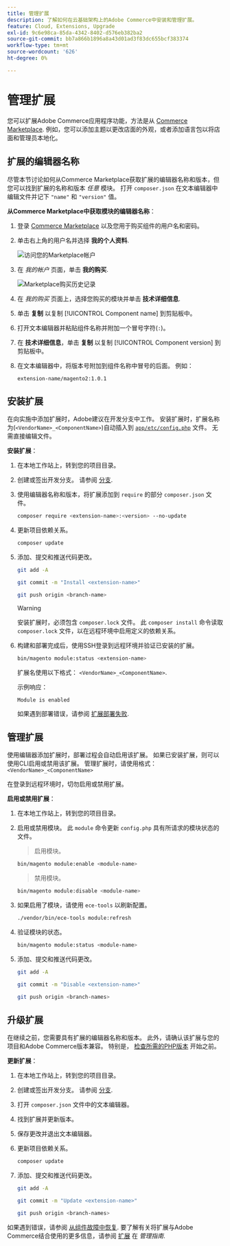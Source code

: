 ```yaml
---
title: 管理扩展
description: 了解如何在云基础架构上的Adobe Commerce中安装和管理扩展。
feature: Cloud, Extensions, Upgrade
exl-id: 9c6e98ca-85da-4342-8402-d576eb382ba2
source-git-commit: bb7a866b1896a8a43d01ad3f83dc655bcf383374
workflow-type: tm+mt
source-wordcount: '626'
ht-degree: 0%

---
```


# 管理扩展

您可以扩展Adobe Commerce应用程序功能，方法是从 [Commerce Marketplace](https://marketplace.magento.com). 例如，您可以添加主题以更改店面的外观，或者添加语言包以将店面和管理员本地化。

## 扩展的编辑器名称

尽管本节讨论如何从Commerce Marketplace获取扩展的编辑器名称和版本，但您可以找到扩展的名称和版本 _任意_ 模块。 打开 `composer.json` 在文本编辑器中编辑文件并记下 `"name"` 和 `"version"` 值。

**从Commerce Marketplace中获取模块的编辑器名称**：

1. 登录 [Commerce Marketplace](https://marketplace.magento.com) 以及您用于购买组件的用户名和密码。

1. 单击右上角的用户名并选择 **我的个人资料**.

   ![访问您的Marketplace帐户](../../assets/marketplace/my-profile.png)

1. 在 _我的帐户_ 页面，单击 **我的购买**.

   ![Marketplace购买历史记录](../../assets/marketplace/my-purchases.png)

1. 在 _我的购买_ 页面上，选择您购买的模块并单击 **技术详细信息**.

1. 单击 **复制** 以复制 [!UICONTROL Component name] 到剪贴板中。

1. 打开文本编辑器并粘贴组件名称并附加一个冒号字符(`:`)。

1. 在 **技术详细信息**，单击 **复制** 以复制 [!UICONTROL Component version] 到剪贴板中。

1. 在文本编辑器中，将版本号附加到组件名称中冒号的后面。 例如：

   ```text
   extension-name/magento2:1.0.1
   ```

## 安装扩展

在向实施中添加扩展时，Adobe建议在开发分支中工作。 安装扩展时，扩展名称为(`<VendorName>_<ComponentName>`)自动插入到 [`app/etc/config.php`](https://experienceleague.adobe.com/docs/commerce-operations/configuration-guide/files/deployment-files.html) 文件。 无需直接编辑文件。

**安装扩展**：

1. 在本地工作站上，转到您的项目目录。

1. 创建或签出开发分支。 请参阅 [分支](../development/cli-branches.md).

1. 使用编辑器名称和版本，将扩展添加到 `require` 的部分 `composer.json` 文件。

   ```bash
   composer require <extension-name>:<version> --no-update
   ```

1. 更新项目依赖关系。

   ```bash
   composer update
   ```

1. 添加、提交和推送代码更改。

   ```bash
   git add -A
   ```

   ```bash
   git commit -m "Install <extension-name>"
   ```

   ```bash
   git push origin <branch-name>
   ```

   >[!WARNING]
   >
   >安装扩展时，必须包含 `composer.lock` 文件。 此 `composer install` 命令读取 `composer.lock` 文件，以在远程环境中启用定义的依赖关系。

1. 构建和部署完成后，使用SSH登录到远程环境并验证已安装的扩展。

   ```bash
   bin/magento module:status <extension-name>
   ```

   扩展名使用以下格式： `<VendorName>_<ComponentName>`.

   示例响应：

   ```terminal
   Module is enabled
   ```

   如果遇到部署错误，请参阅 [扩展部署失败](../deploy/recover-failed-deployment.md).

## 管理扩展

使用编辑器添加扩展时，部署过程会自动启用该扩展。 如果已安装扩展，则可以使用CLI启用或禁用该扩展。 管理扩展时，请使用格式： `<VendorName>_<ComponentName>`

在登录到远程环境时，切勿启用或禁用扩展。

**启用或禁用扩展**：

1. 在本地工作站上，转到您的项目目录。

1. 启用或禁用模块。 此 `module` 命令更新 `config.php` 具有所请求的模块状态的文件。

   >启用模块。

   ```bash
   bin/magento module:enable <module-name>
   ```

   >禁用模块。

   ```bash
   bin/magento module:disable <module-name>
   ```

1. 如果启用了模块，请使用 `ece-tools` 以刷新配置。

   ```bash
   ./vendor/bin/ece-tools module:refresh
   ```

1. 验证模块的状态。

   ```bash
   bin/magento module:status <module-name>
   ```

1. 添加、提交和推送代码更改。

   ```bash
   git add -A
   ```

   ```bash
   git commit -m "Disable <extension-name>"
   ```

   ```bash
   git push origin <branch-names>
   ```

## 升级扩展

在继续之前，您需要具有扩展的编辑器名称和版本。 此外，请确认该扩展与您的项目和Adobe Commerce版本兼容。 特别是， [检查所需的PHP版本](https://experienceleague.adobe.com/docs/commerce-operations/installation-guide/system-requirements.html) 开始之前。

**更新扩展**：

1. 在本地工作站上，转到您的项目目录。

1. 创建或签出开发分支。 请参阅 [分支](../development/cli-branches.md).

1. 打开 `composer.json` 文件中的文本编辑器。

1. 找到扩展并更新版本。

1. 保存更改并退出文本编辑器。

1. 更新项目依赖关系。

   ```bash
   composer update
   ```

1. 添加、提交和推送代码更改。

   ```bash
   git add -A
   ```

   ```bash
   git commit -m "Update <extension-name>"
   ```

   ```bash
   git push origin <branch-names>
   ```

如果遇到错误，请参阅 [从组件故障中恢复](../deploy/recover-failed-deployment.md). 要了解有关将扩展与Adobe Commerce结合使用的更多信息，请参阅 [扩展](https://experienceleague.adobe.com/docs/commerce-admin/start/resources/extensions.html) 在 _管理指南_.
